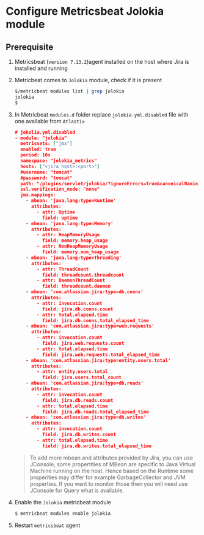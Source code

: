 # Configure Metricsbeat Jolokia module

## Prerequisite

1. Metricsbeat (`version 7.13.2`)agent installed on the host where Jira is installed and running

2. Metricbeat comes to `Jolokia` module, check if it is present 

   ```bash
   $/metricbeat modules list | grep jolokia
   jolokia
   $
   ```

3. In Metricbeat `modules.d` folder replace `jolokia.yml.disabled` file with one available from `Atlastix` 

   ```json
   # jokolia.yml.disabled
   - module: "jolokia"
     metricsets: ["jmx"]
     enabled: true
     period: 10s
     namespace: "jolokia_metrics"
     hosts: ["<jira_host>:<port>"]
     #username: "tomcat"
     #password: "tomcat"
     path: "/plugins/servlet/jolokia/?ignoreErrors=true&canonicalNaming=false"
     ssl.verification_mode: "none"
     jmx.mappings:
       - mbean: 'java.lang:type=Runtime'
         attributes:
           - attr: Uptime
             field: uptime
       - mbean: 'java.lang:type=Memory'
         attributes:
           - attr: HeapMemoryUsage
             field: memory.heap_usage
           - attr: NonHeapMemoryUsage
             field: memory.non_heap_usage
       - mbean: 'java.lang:type=Threading'
         attributes:
           - attr: ThreadCount
             field: threadcount.threadcount
           - attr: DaemonThreadCount
             field: threadcount.daemon
       - mbean: 'com.atlassian.jira:type=db.conns'
         attributes:
           - attr: invocation.count
             field: jira.db.conns.count
           - attr: total.elapsed.time
             field: jira.db.conns.total_elapsed_time
       - mbean: 'com.atlassian.jira:type=web.requests'
         attributes:
           - attr: invocation.count
             field: jira.web.requests.count
           - attr: total.elapsed.time
             field: jira.web.requests.total_elapsed_time
       - mbean: 'com.atlassian.jira:type=entity.users.total'
         attributes:
           - attr: entity.users.total
             field: jira.users.total_count
       - mbean: 'com.atlassian.jira:type=db.reads'
         attributes:
           - attr: invocation.count
             field: jira.db.reads.count
           - attr: total.elapsed.time
             field: jira.db.reads.total_elapsed_time
       - mbean: 'com.atlassian.jira:type=db.writes'
         attributes:
           - attr: invocation.count
             field: jira.db.writes.count
           - attr: total.elapsed.time
             field: jira.db.writes.total_elapsed_time
   
   ```

   > To add more mbean and attributes provided by Jira, you can use JConsole, some propertities of MBean are specific to Java Virtual Machine running on the host. Hence based on the Runtime some properities may differ for example GarbageCollector and JVM properties. If you want to monitor those then you will need use JConsole for Query what is available.

4. Enable the `Jolokia` metricbeat module 

   ```bash
   $ metricbeat modules enable jolokia
   ```

   

5. Restart `metricsbeat` agent

   